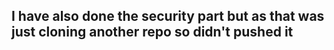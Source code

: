 ## I have also done the security part but as that was just cloning another repo so didn't pushed it
